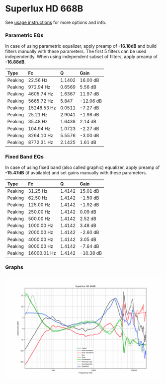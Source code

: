 # Superlux HD 668B
See [usage instructions](https://github.com/jaakkopasanen/AutoEq#usage) for more options and info.

### Parametric EQs
In case of using parametric equalizer, apply preamp of **-16.18dB** and build filters manually
with these parameters. The first 5 filters can be used independently.
When using independent subset of filters, apply preamp of **-16.88dB**.

| Type    | Fc          |      Q | Gain      |
|:--------|:------------|:-------|:----------|
| Peaking | 22.56 Hz    | 1.1402 | 16.00 dB  |
| Peaking | 972.94 Hz   | 0.6569 | 5.56 dB   |
| Peaking | 4605.74 Hz  | 1.6367 | 11.97 dB  |
| Peaking | 5665.72 Hz  | 5.847  | -12.06 dB |
| Peaking | 15248.53 Hz | 0.0511 | -7.27 dB  |
| Peaking | 25.21 Hz    | 2.9041 | -1.98 dB  |
| Peaking | 35.48 Hz    | 1.6438 | 2.14 dB   |
| Peaking | 104.94 Hz   | 1.0723 | -2.27 dB  |
| Peaking | 8264.10 Hz  | 5.5576 | -3.00 dB  |
| Peaking | 8772.31 Hz  | 2.1425 | 1.61 dB   |

### Fixed Band EQs
In case of using fixed band (also called graphic) equalizer, apply preamp of **-15.47dB**
(if available) and set gains manually with these parameters.

| Type    | Fc          |      Q | Gain      |
|:--------|:------------|:-------|:----------|
| Peaking | 31.25 Hz    | 1.4142 | 15.01 dB  |
| Peaking | 62.50 Hz    | 1.4142 | -1.50 dB  |
| Peaking | 125.00 Hz   | 1.4142 | -1.92 dB  |
| Peaking | 250.00 Hz   | 1.4142 | 0.09 dB   |
| Peaking | 500.00 Hz   | 1.4142 | 2.52 dB   |
| Peaking | 1000.00 Hz  | 1.4142 | 3.48 dB   |
| Peaking | 2000.00 Hz  | 1.4142 | -2.60 dB  |
| Peaking | 4000.00 Hz  | 1.4142 | 3.05 dB   |
| Peaking | 8000.00 Hz  | 1.4142 | -7.64 dB  |
| Peaking | 16000.01 Hz | 1.4142 | -10.38 dB |

### Graphs
![](./Superlux%20HD%20668B.png)